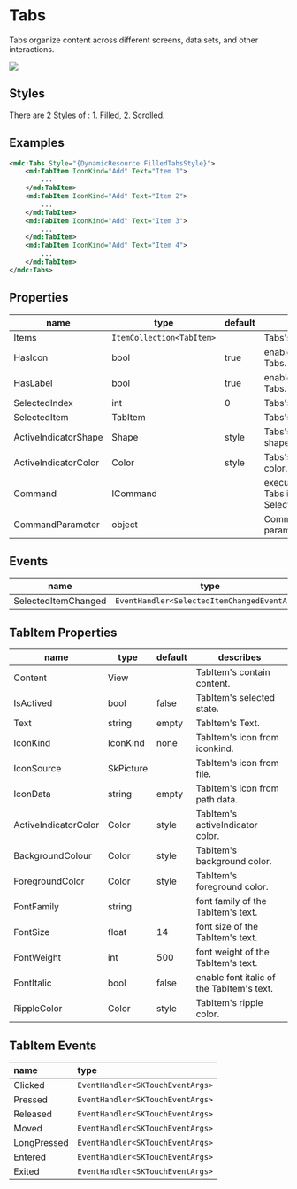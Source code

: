 # Tabs

Tabs organize content across different screens, data sets, and other interactions.



![](/assets/tabs.png)



## Styles

There are 2 Styles of : 1. Filled, 2. Scrolled.



## Examples

```xml
<mdc:Tabs Style="{DynamicResource FilledTabsStyle}">
	<md:TabItem IconKind="Add" Text="Item 1">
    	...
    </md:TabItem>
	<md:TabItem IconKind="Add" Text="Item 2">
    	...
    </md:TabItem>
	<md:TabItem IconKind="Add" Text="Item 3">
    	...
    </md:TabItem>
	<md:TabItem IconKind="Add" Text="Item 4">
    	...
    </md:TabItem>
</mdc:Tabs>
```





## Properties

| name                 | type                      | default | describes                                      |
| -------------------- | ------------------------- | ------- | ---------------------------------------------- |
| Items                | `ItemCollection<TabItem>` |         | Tabs's Items                                   |
| HasIcon              | bool                      | true    | enable  icon of the Tabs.                      |
| HasLabel             | bool                      | true    | enable  label of the Tabs.                     |
| SelectedIndex        | int                       | 0       | Tabs's selected index.                         |
| SelectedItem         | TabItem                   |         | Tabs's selected item.                          |
| ActiveIndicatorShape | Shape                     | style   | Tabs's active indicator shape.                 |
| ActiveIndicatorColor | Color                     | style   | Tabs's active indicator color.                 |
| Command              | ICommand                  |         | executed when the Tabs is SelectedItemChanged. |
| CommandParameter     | object                    |         | Command's parameter.                           |



## Events

| name                | type                                         |
| ------------------- | -------------------------------------------- |
| SelectedItemChanged | `EventHandler<SelectedItemChangedEventArgs>` |



## TabItem Properties

| name                 | type      | default | describes                                 |
| -------------------- | --------- | ------- | ----------------------------------------- |
| Content              | View      |         | TabItem's contain content.                |
| IsActived            | bool      | false   | TabItem's selected state.                 |
| Text                 | string    | empty   | TabItem's Text.                           |
| IconKind             | IconKind  | none    | TabItem's icon from iconkind.             |
| IconSource           | SkPicture |         | TabItem's icon from file.                 |
| IconData             | string    | empty   | TabItem's icon from path data.            |
| ActiveIndicatorColor | Color     | style   | TabItem's activeIndicator color.          |
| BackgroundColour     | Color     | style   | TabItem's background color.               |
| ForegroundColor      | Color     | style   | TabItem's foreground color.               |
| FontFamily           | string    |         | font family of the TabItem's text.        |
| FontSize             | float     | 14      | font size of the TabItem's text.          |
| FontWeight           | int       | 500     | font weight of the TabItem's text.        |
| FontItalic           | bool      | false   | enable font italic of the TabItem's text. |
| RippleColor          | Color     | style   | TabItem's ripple color.                   |



## TabItem Events

| name        | type                             |
| :---------- | :------------------------------- |
| Clicked     | `EventHandler<SKTouchEventArgs>` |
| Pressed     | `EventHandler<SKTouchEventArgs>` |
| Released    | `EventHandler<SKTouchEventArgs>` |
| Moved       | `EventHandler<SKTouchEventArgs>` |
| LongPressed | `EventHandler<SKTouchEventArgs>` |
| Entered     | `EventHandler<SKTouchEventArgs>` |
| Exited      | `EventHandler<SKTouchEventArgs>` |
